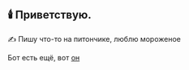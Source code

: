 ## 🕯️ Приветствую.

✍️ Пишу что-то на питончике, люблю мороженое

Бот есть ещё, вот [он](https://discord.com/api/oauth2/authorize?client_id=828934385112711188&permissions=8&scope=bot%20applications.commands)

